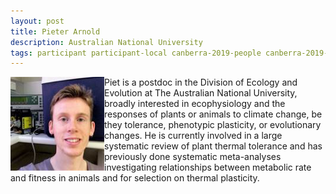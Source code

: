 ```yaml
---
layout: post
title: Pieter Arnold
description: Australian National University
tags: participant participant-local canberra-2019-people canberra-2019-participant
---
```

<img align="left" width="150" height="150" src="/assets/people/Arnold_Pieter.jpg" alt="Pieter Arnold"/>Piet is a postdoc in the Division of Ecology and Evolution at The Australian National University, broadly interested in ecophysiology and the responses of plants or animals to climate change, be they tolerance, phenotypic plasticity, or evolutionary changes. He is currently involved in a large systematic review of plant thermal tolerance and has previously done systematic meta-analyses investigating relationships between metabolic rate and fitness in animals and for selection on thermal plasticity.  

<a href="https://pieterarnold.wixsite.com/home" title="Homepage" target="_blank" rel="noopener">
  <i class="fa fa-home fa-2x" style="color:#4FB3A9"></i>
</a>&nbsp;
<a href="https://twitter.com/pieter_arnold" title="Twitter" target="_blank"
rel="noopener">
  <i class="fa fa-twitter fa-2x" style="color:#4FB3A9"></i>
</a>